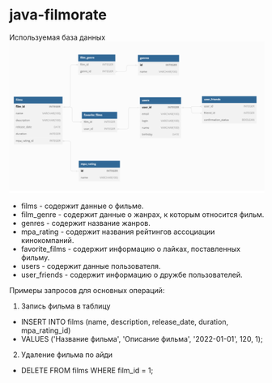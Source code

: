 # java-filmorate


Используемая база данных
![Схема базы данных](https://github.com/Vexvl/java-filmorate/raw/main/table.png)


- films - содержит данные о фильме.
- film_genre - содержит данные о жанрах, к которым относится фильм.
- genres - содержит название жанров.
- mpa_rating - содержит названия рейтингов ассоциации кинокомпаний.
- favorite_films - содержит информацию о лайках, поставленных фильму.
- users - содержит данные пользователя.
- user_friends - содержит информацию о дружбе пользователей.

Примеры запросов для основных операций:

1) Запись фильма в таблицу
- INSERT INTO films (name, description, release_date, duration, mpa_rating_id)
- VALUES ('Название фильма', 'Описание фильма', '2022-01-01', 120, 1);

2) Удаление фильма по айди
- DELETE FROM films WHERE film_id = 1;
